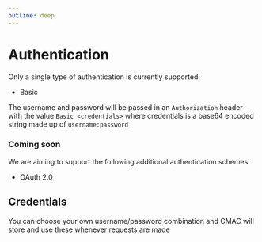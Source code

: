 ```yaml
---
outline: deep
---
```


# Authentication

Only a single type of authentication is currently supported:

- Basic

The username and password will be passed in an `Authorization` header with the value `Basic <credentials>` where credentials is a base64 encoded string made up of `username:password`

### Coming soon

We are aiming to support the following additional authentication schemes

- OAuth 2.0

## Credentials

You can choose your own username/password combination and CMAC will store and use these whenever requests are made
